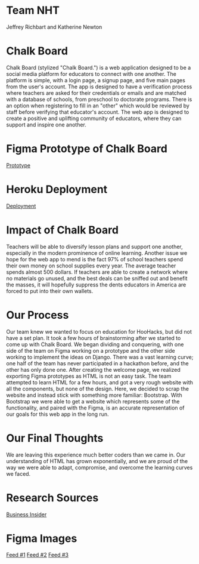 # Team NHT
Jeffrey Richbart and Katherine Newton

# Chalk Board
Chalk Board (stylized "Chalk Board.") is a web application designed to be a social media platform for educators to connect with one another. The platform is simple, with a login page, a
signup page, and five main pages from the user's account. The app is designed to have a verification process where teachers are asked for their credentials or emails and are 
matched with a database of schools, from preschool to doctorate programs. There is an option when registering to fill in an "other" which would be reviewed by staff before 
verifying that educator's account. The web app is designed to create a positive and uplifting community of educators, where they can support and inspire one another. 

# Figma Prototype of Chalk Board
[Prototype](https://www.figma.com/proto/rkbljo48TZpUF9vnVOl0Nm/Chalk-Board?node-id=313%3A16&viewport=171%2C612%2C0.1564728021621704&scaling=scale-down-width&page-id=0%3A1)

# Heroku Deployment
[Deployment](https://nht-hoohacks2021.herokuapp.com/)

# Impact of Chalk Board
Teachers will be able to diversify lesson plans and support one another, especially in the modern prominence of online learning. Another issue we hope for the web app to mend
is the fact 97% of school teachers spend their own money on school supplies every year. The average teacher spends almost 500 dollars. If teachers are able to create a network 
where no materials go unused, and the best deals can be sniffed out and benefit the masses, it will hopefully suppress the dents educators in America are forced to put into
their own wallets.

# Our Process
Our team knew we wanted to focus on education for HooHacks, but did not have a set plan. It took a few hours of brainstorming after we started to come up with Chalk Board. 
We began dividing and conquering, with one side of the team on Figma working on a prototype and the other side working to implement the ideas on Django. There was a vast learning
curve; one half of the team has never participated in a hackathon before, and the other has only done one. After creating the welcome page, we realized exporting Figma prototypes
as HTML is not an easy task. The team attempted to learn HTML for a few hours, and got a very rough website with all the components, but none of the design. Here, we decided
to scrap the website and instead stick with something more familiar: Bootstrap. With Bootstrap we were able to get a website which represents some of the functionality,
and paired with the Figma, is an accurate representation of our goals for this web app in the long run.

# Our Final Thoughts
We are leaving this experience much better coders than we came in. Our understanding of HTML has grown exponentially, and we are proud of the way we were able to adapt,
compromise, and overcome the learning curves we faced. 

# Research Sources
[Business Insider](https://www.businessinsider.com/gofundme-clearthelists-campaign-helps-teachers-pay-for-school-supplies-2019-8#:~:text=Paying%20for%20school%20supplies%20has,according%20to%20the%20DOE%20survey.)

# Figma Images
[Feed #1](https://craftboxgirls.com/blogs/articles/3-back-to-school-teacher-crafts)
[Feed #2](https://thekrazycouponlady.com/tips/store-hacks/27-michaels-store-hacks-you-need-to-know)
[Feed #3](https://www.acsebooks.com/product-how-children-think-pdf-ebook-6050.aspx)
